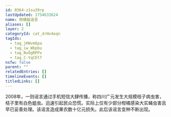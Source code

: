 ```yaml
---
id: 0364-z1su39rp
lastUpdated: 1754633624
name: 柑橘蛆谣言
aliases: []
layer: 2
categoryId: cat_drHx4oqn
tagIds:
  - tag_jKWvm6pa
  - tag_iw_Wbpbu
  - tag_NvOgRPPx
  - tag_C-tqCEt7
nsfw: false
parent: ""
relatedEntries: []
timelineEvents: []
titledLinks: []
---
```


2008年，一则谣言通过手机短信大肆传播，称四川广元发生大规模桔子病虫害，桔子里有白色蛆虫。迅速引起民众恐慌。实际上仅有少部分柑橘感染大实蝇虫害且早已妥善处理。该谣言造成果农数十亿元损失。此后该谣言变种不断出现。